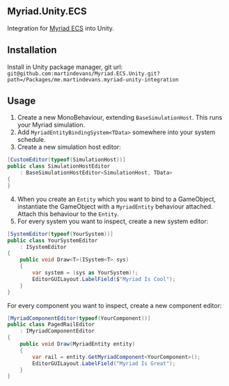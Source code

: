 ## Myriad.Unity.ECS

Integration for [Myriad ECS](https://github.com/martindevans/Myriad.ECS) into Unity.

## Installation

Install in Unity package manager, git url: `git@github.com:martindevans/Myriad.ECS.Unity.git?path=/Packages/me.martindevans.myriad-unity-integration`

## Usage

1. Create a new MonoBehaviour, extending `BaseSimulationHost`. This runs your Myriad simulation.
2. Add `MyriadEntityBindingSystem<TData>` somewhere into your system schedule.
3. Create a new simulation host editor:

```csharp
[CustomEditor(typeof(SimulationHost))]
public class SimulationHostEditor
    : BaseSimulationHostEditor<SimulationHost, TData>
{
}
```

4. When you create an `Entity` which you want to bind to a GameObject, instantiate the GameObject with a `MyriadEntity` behaviour attached. Attach this behaviour to the `Entity`.
5. For every system you want to inspect, create a new system editor:

```csharp
[SystemEditor(typeof(YourSystem))]
public class YourSystemEditor
    : ISystemEditor
{
    public void Draw<T>(ISystem<T> sys)
    {
        var system = (sys as YourSystem)!;
        EditorGUILayout.LabelField($"Myriad Is Cool");
    }
}
```

For every component you want to inspect, create a new component editor:

```csharp
[MyriadComponentEditor(typeof(YourComponent))]
public class PagedRailEditor
    : IMyriadComponentEditor
{
    public void Draw(MyriadEntity entity)
    {
        var rail = entity.GetMyriadComponent<YourComponent>();
        EditorGUILayout.LabelField("Myriad Is Great");
    }
}
```